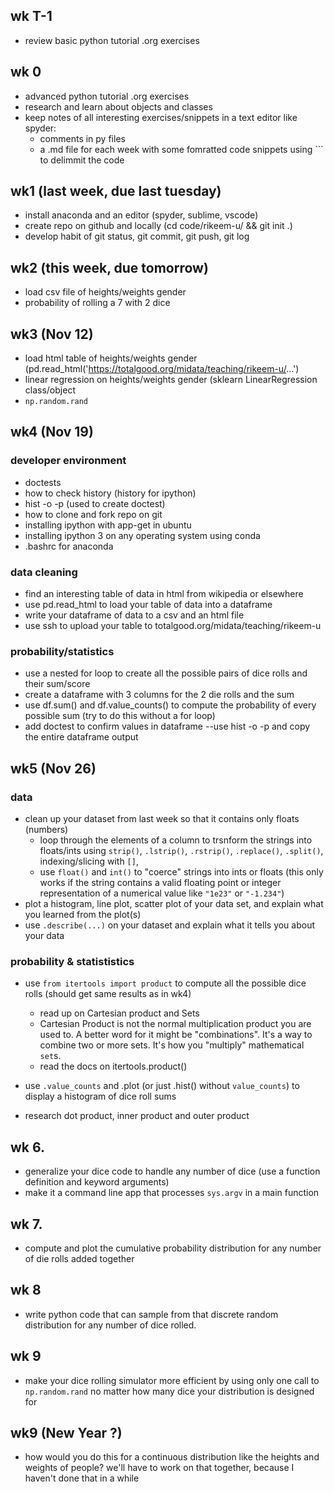 ## wk T-1
- review basic python tutorial .org exercises

## wk 0
- advanced python tutorial .org exercises
- research and learn about objects and classes
- keep notes of all interesting exercises/snippets in a text editor like spyder:
    - comments in py files
    - a .md file for each week with some fomratted code snippets using ``` to delimmit the code

## wk1 (last week, due last tuesday)
- install anaconda and an editor (spyder, sublime, vscode)
- create repo on github and locally (cd code/rikeem-u/ && git init .)
- develop habit of git status, git commit, git push, git log

## wk2 (this week, due tomorrow)
- load csv file of heights/weights gender
- probability of rolling a 7 with 2 dice

## wk3 (Nov 12)
- load html table of heights/weights gender (pd.read_html('https://totalgood.org/midata/teaching/rikeem-u/...')
- linear regression on heights/weights gender (sklearn LinearRegression class/object
- `np.random.rand`

## wk4 (Nov 19)
### developer environment
- doctests
- how to check history (history for ipython)
- hist -o -p (used to create doctest)
- how to clone and fork repo on git
- installing ipython with app-get in ubuntu
- installing ipython 3 on any operating system using conda
- .bashrc for anaconda
### data cleaning
- find an interesting table of data in html from wikipedia or elsewhere
- use pd.read_html to load your table of data into a dataframe
- write your dataframe of data to a csv and an html file
- use ssh to upload your table to totalgood.org/midata/teaching/rikeem-u

### probability/statistics
- use a nested for loop to create all the possible pairs of dice rolls and their sum/score
- create a dataframe with 3 columns for the 2 die rolls and the sum
- use df.sum() and df.value_counts() to compute the probability of every possible sum (try to do this without a for loop)
- add doctest to confirm values in dataframe --use hist -o -p and copy the entire dataframe output

## wk5 (Nov 26)

### data
- clean up your dataset from last week so that it contains only floats (numbers)
    - loop through the elements of a column to trsnform the strings into floats/ints using `strip()`, `.lstrip()`, `.rstrip()`, `.replace()`, `.split()`, indexing/slicing with `[]`,
    - use  `float()` and `int()` to "coerce" strings into ints or floats (this only works if the string contains a valid floating point or integer representation of a numerical value like `"1e23"` or `"-1.234"`)
- plot a histogram, line plot, scatter plot of your data set, and explain what you learned from the plot(s)
- use `.describe(...)` on your dataset and explain what it tells you about your data
### probability & statististics
- use `from itertools import product` to compute all the possible dice rolls (should get same results as in wk4)
    - read up on Cartesian product and Sets
    - Cartesian Product is not the normal multiplication product you are used to. A better word for it might be "combinations". It's a way to combine two or more sets. It's how you "multiply" mathematical `set`s.
    - read the docs on itertools.product()
- use `.value_counts` and .plot (or just .hist() without `value_counts`) to display a histogram of dice roll sums



- research dot product, inner product and outer product


## wk 6.
- generalize your dice code to handle any number of dice (use a function definition and keyword arguments)
- make it a command line app that processes `sys.argv` in a main function

## wk 7.
- compute and plot the cumulative probability distribution for any number of die rolls added together

## wk 8
- write python code that can sample from that discrete random distribution for any number of dice rolled.

## wk 9
- make your dice rolling simulator more efficient by using only one call to `np.random.rand` no matter how many dice your distribution is designed for
## wk9 (New Year ?)
- how would you do this for a continuous distribution like the heights and weights of people? we'll have to work on that together, because I haven't done that in a while

